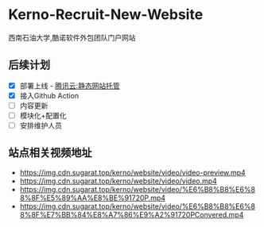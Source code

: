 # Kerno-Recruit-New-Website

西南石油大学,酷诺软件外包团队门户网站

## 后续计划
* [x] 部署上线 - [腾讯云:静态网站托管](https://cloud.tencent.com/document/product/876/40270)
* [x] 接入Github Action
* [ ] 内容更新
* [ ] 模块化+配置化
* [ ] 安排维护人员

## 站点相关视频地址
* https://img.cdn.sugarat.top/kerno/website/video/video-preview.mp4
* https://img.cdn.sugarat.top/kerno/website/video/video.mp4
* https://img.cdn.sugarat.top/kerno/website/video/%E6%B8%B8%E6%88%8F%E5%89%AA%E8%BE%91720P.mp4
* https://img.cdn.sugarat.top/kerno/website/video/%E6%B8%B8%E6%88%8F%E7%BB%84%E8%A7%86%E9%A2%91720PConvered.mp4